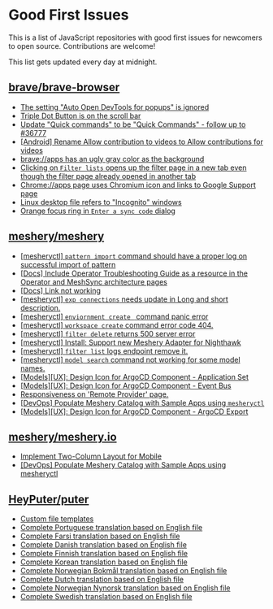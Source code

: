 # Good First Issues

This is a list of JavaScript repositories with good first issues for newcomers to open source. Contributions are welcome!

This list gets updated every day at midnight.

## [brave/brave-browser](https://github.com/brave/brave-browser)

- [The setting "Auto Open DevTools for popups" is ignored](https://github.com/brave/brave-browser/issues/39597)
- [Triple Dot Button is on the  scroll bar ](https://github.com/brave/brave-browser/issues/36298)
- [Update "Quick commands" to be "Quick Commands" - follow up to #36777](https://github.com/brave/brave-browser/issues/36845)
- [[Android] Rename Allow contribution to videos to Allow contributions for videos](https://github.com/brave/brave-browser/issues/17896)
- [brave://apps has an ugly gray color as the background](https://github.com/brave/brave-browser/issues/25736)
- [Clicking on `Filter lists` opens up the filter page in a new tab even though the filter page already opened in another tab](https://github.com/brave/brave-browser/issues/24120)
- [Chrome://apps page uses Chromium icon and links to Google Support page](https://github.com/brave/brave-browser/issues/38755)
- [Linux desktop file refers to "Incognito" windows](https://github.com/brave/brave-browser/issues/37623)
- [Orange focus ring in `Enter a sync code` dialog](https://github.com/brave/brave-browser/issues/39471)

## [meshery/meshery](https://github.com/meshery/meshery)

- [[mesheryctl] `pattern import` command should have a proper log on successful import of pattern ](https://github.com/meshery/meshery/issues/11422)
- [[Docs] Include Operator Troubleshooting Guide as a resource in the Operator and MeshSync architecture pages](https://github.com/meshery/meshery/issues/11430)
- [[Docs] Link not working](https://github.com/meshery/meshery/issues/11349)
- [[mesheryctl] `exp connections` needs update in Long and short description.](https://github.com/meshery/meshery/issues/11311)
- [[mesheryctl] `enviornment create ` command panic error](https://github.com/meshery/meshery/issues/11314)
- [[mesheryctl] `workspace create` command error code 404.](https://github.com/meshery/meshery/issues/11312)
- [[mesheryctl] `filter delete` returns 500 server error](https://github.com/meshery/meshery/issues/11318)
- [[mesheryctl] Install: Support new Meshery Adapter for Nighthawk](https://github.com/meshery/meshery/issues/10371)
- [[mesheryctl] `filter list` logs endpoint remove it.](https://github.com/meshery/meshery/issues/11315)
- [[mesheryctl] `model search` command not working for some model names.](https://github.com/meshery/meshery/issues/11319)
- [[Models][UX]: Design Icon for ArgoCD Component - Application Set](https://github.com/meshery/meshery/issues/10292)
- [[Models][UX]: Design Icon for ArgoCD Component - Event Bus](https://github.com/meshery/meshery/issues/10297)
- [Responsiveness on 'Remote Provider' page.](https://github.com/meshery/meshery/issues/10743)
- [[DevOps] Populate Meshery Catalog with Sample Apps using `mesheryctl`](https://github.com/meshery/meshery/issues/10458)
- [[Models][UX]: Design Icon for ArgoCD Component - ArgoCD Export](https://github.com/meshery/meshery/issues/10294)

## [meshery/meshery.io](https://github.com/meshery/meshery.io)

- [Implement Two-Column Layout for Mobile](https://github.com/meshery/meshery.io/issues/1827)
- [[DevOps] Populate Meshery Catalog with Sample Apps using mesheryctl](https://github.com/meshery/meshery.io/issues/1650)

## [HeyPuter/puter](https://github.com/HeyPuter/puter)

- [Custom file templates](https://github.com/HeyPuter/puter/issues/432)
- [Complete Portuguese translation based on English file](https://github.com/HeyPuter/puter/issues/531)
- [Complete Farsi translation based on English file](https://github.com/HeyPuter/puter/issues/535)
- [Complete Danish translation based on English file](https://github.com/HeyPuter/puter/issues/533)
- [Complete Finnish translation based on English file](https://github.com/HeyPuter/puter/issues/536)
- [Complete Korean translation based on English file](https://github.com/HeyPuter/puter/issues/541)
- [Complete Norwegian Bokmål translation based on English file](https://github.com/HeyPuter/puter/issues/542)
- [Complete Dutch translation based on English file](https://github.com/HeyPuter/puter/issues/543)
- [Complete Norwegian Nynorsk translation based on English file](https://github.com/HeyPuter/puter/issues/544)
- [Complete Swedish translation based on English file](https://github.com/HeyPuter/puter/issues/548)

